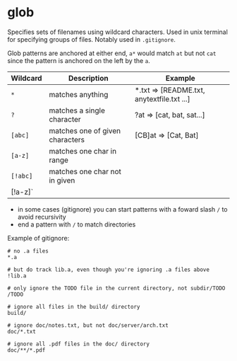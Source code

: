 # glob
Specifies sets of filenames using wildcard characters. Used in unix terminal for specifying groups of files. Notably used in `.gitignore`.

Glob patterns are anchored at either end, `a*` would match `at` but not `cat` since the pattern is anchored on the left by the `a`.

**Wildcard**    | **Description**   | **Example**
----------------|-------------------|-------------
`*`             | matches anything  | *.txt => [README.txt, anytextfile.txt ...]
`?`             | matches a single character | ?at => [cat, bat, sat...]
`[abc]`         | matches one of given characters | [CB]at => [Cat, Bat]
`[a-z]`         | matches one char in range | 
`[!abc]`        | matches one char not in given |
[!a-z]`         |                               |

- in some cases (gitignore) you can start patterns with a foward slash `/` to avoid recursivity
- end a pattern with `/` to match directories

Example of gitignore:
```
# no .a files
*.a

# but do track lib.a, even though you're ignoring .a files above
!lib.a

# only ignore the TODO file in the current directory, not subdir/TODO
/TODO

# ignore all files in the build/ directory
build/

# ignore doc/notes.txt, but not doc/server/arch.txt
doc/*.txt

# ignore all .pdf files in the doc/ directory
doc/**/*.pdf
```
